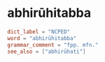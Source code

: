 # abhirūhitabba

``` toml
dict_label = "NCPED"
word = "abhirūhitabba"
grammar_comment = "fpp. mfn."
see_also = ["abhirūhati"]
```

